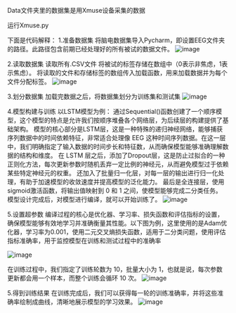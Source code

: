 
Data文件夹里的数据集是用Xmuse设备采集的数据

运行Xmuse.py

下面是代码解释：
1.准备数据集
将脑电数据集导入Pycharm，即设置EEG文件夹的路径。此路径包含前期已经处理好的所有被试的数据文件。
![image](https://github.com/user-attachments/assets/163a4e47-cf9b-4992-9de5-13a7408a17b5)


2.读取数据集
读取所有.CSV文件
将被试的标签存储在数组中（0表示非焦虑，1表示焦虑）。
将读取的文件和存储标签的数组传入加载函数，用来加载数据并为每个文件分配标签。
![image](https://github.com/user-attachments/assets/3cabc48f-ac71-4a2e-a8e9-056180c230c9)


3.划分数据集
加载完数据之后，将数据集划分为训练集和测试集
![image](https://github.com/user-attachments/assets/3227b134-e1f1-4992-a50c-acc97c7a56b6)


4.模型构建与训练
以LSTM模型为例：
通过Sequential()函数创建了一个顺序模型，这个模型的特点是允许我们按顺序堆叠各个网络层，为后续层的构建提供了基础架构。
模型的核心部分是LSTM层，这是一种特殊的递归神经网络，能够捕获序列数据中的时间依赖特征，非常适合处理像 EEG 这种时间序列数据。在这一层中，我们明确指定了输入数据的时间步长和特征数，从而确保模型能够准确理解数据的结构和维度。
在 LSTM 层之后，添加了Dropout层，这是防止过拟合的一种正则化方法，每次更新参数时随机丢弃一定比例的神经元，从而避免模型过于依赖某些特定神经元的权重。
还加入了批量归一化层，对每一层的输出进行归一化处理，有助于加速模型的收敛速度并提高模型的泛化能力。
最后是全连接层，使用sigmoid激活函数，将输出值映射到 0 和 1 之间，使模型能够完成二分类任务。
模型设计完成后，对模型进行编译，就可以开始训练了。
![image](https://github.com/user-attachments/assets/f8b4a0f9-0fb7-4c59-9ad2-4e37e71396b8)


5.设置超参数
编译过程的核心是优化器、学习率、损失函数和评估指标的设置，确保模型能够有效地学习并准确衡量其性能。以下图为例，这里使用的是Adam优化器，学习率为0.001，使用二元交叉熵损失函数，适用于二分类问题，使用评估指标准确率，用于监控模型在训练和测试过程中的准确率

![image](https://github.com/user-attachments/assets/145d524c-4524-4cd0-b7e1-9a014c0af7f4)


在训练过程中，我们指定了训练轮数为 10，批量大小为 1，也就是说，每次参数更新都会用一个样本，而整个训练会循环 10 次。
![image](https://github.com/user-attachments/assets/3f0d5ed1-c29e-407a-8256-887ce5bf6b18)


5.得到训练结果
在训练完成后，我们可以获得每一轮的训练准确率，并将这些准确率绘制成曲线，清晰地展示模型的学习效果。
![image](https://github.com/user-attachments/assets/25d87682-68c1-41e3-b62e-68d8a1f3bd33)

